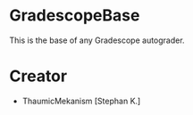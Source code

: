 # GradescopeBase
This is the base of any Gradescope autograder.

# Creator

* ThaumicMekanism [Stephan K.]